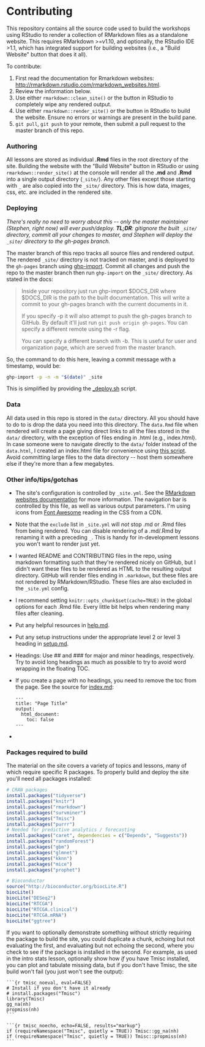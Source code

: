 # Contributing

This repository contains all the source code used to build the workshops using RStudio to render a collection of RMarkdown files as a standalone website. This requires RMarkdown >=v1.10, and optionally, the RStudio IDE >1.1, which has integrated support for building websites (i.e., a "Build Website" button that does it all).

To contribute:

1. First read the documentation for Rmarkdown websites: <http://rmarkdown.rstudio.com/rmarkdown_websites.html>.
1. Review the information below.
1. Use either `rmarkdown::clean_site()` or the button in RStudio to completely wipe any rendered output.
1. Use either ``rmarkdown::render_site()`` or the button in RStudio to build the website. Ensure no errors or warnings are present in the build pane.
1. `git pull`, `git push` to your remote, then submit a pull request to the master branch of this repo.


### Authoring

All lessons are stored as individual **.Rmd** files in the root directory of the site. Building the website with the "Build Website" button in RStudio or using `rmarkdown::render_site()` at the console will render all the **.md** and **.Rmd** into a single output directory (`_site/`). Any other files except those starting with `_` are also copied into the `_site/` directory. This is how data, images, css, etc. are included in the rendered site.

### Deploying

_There's really no need to worry about this -- only the master maintainer (Stephen, right now) will ever push/deploy. **TL;DR**: gitignore the built `_site/` directory, commit all your changes to master, and Stephen will deploy the `_site/` directory to the gh-pages branch._

The master branch of this repo tracks all source files and rendered output. The rendered `_site/` directory is not tracked on master, and is deployed to the `gh-pages` branch using [ghp-import](https://github.com/stephenturner/ghp-import). Commit all changes and push the repo to the master branch then run `ghp-import` on the `_site/` directory. As stated in the docs:

> Inside your repository just run ghp-import $DOCS_DIR where $DOCS_DIR is the path to the built documentation. This will write a commit to your gh-pages branch with the current documents in it.
>
> If you specify -p it will also attempt to push the gh-pages branch to GitHub. By default it'll just run `git push origin gh-pages`. You can specify a different remote using the -r flag.
>
> You can specify a different branch with -b. This is useful for user and organization page, which are served from the master branch.

So, the command to do this here, leaving a commit message with a timestamp, would be:

```sh
ghp-import -p -n -m "$(date)" _site
```

This is simplified by providing the [_deploy.sh](_deploy.sh) script.


### Data

All data used in this repo is stored in the `data/` directory. All you should have to do to is drop the data you need into this directory. The `data.Rmd` file when rendered will create a page giving direct links to all the files stored in the `data/` directory, with the exception of files ending in .html (e.g., index.html). In case someone were to navigate directly to the `data/` folder instead of the `data.html`, I created an index.html file for convenience using [this script](https://github.com/stephenturner/devnotes/blob/master/scripts/makeindex.sh). Avoid committing large files to the data directory -- host them somewhere else if they're more than a few megabytes.

### Other info/tips/gotchas

- The site's configuration is controlled by `_site.yml`. See the [RMarkdown websites documentation](http://rmarkdown.rstudio.com/rmarkdown_websites.html) for more information. The navigation bar is controlled by this file, as well as various output parameters. I'm using icons from [Font Awesome](http://fontawesome.io/) reading in the CSS from a CDN.
- Note that the `exclude` list in `_site.yml` will _not_ stop .md or .Rmd files from being rendered. You can disable rendering of a .md/.Rmd by renaming it with a preceding `_`. This is handy for in-development lessons you won't want to render just yet.
- I wanted README and CONTRIBUTING files in the repo, using markdown formatting such that they're rendered nicely on GitHub, but I didn't want these files to be rendered as HTML to the resulting output directory. GitHub will render files ending in `.markdown`, but these files are not rendered by RMarkdown/RStudio. These files are also excluded in the `_site.yml` config.
- I recommend setting `knitr::opts_chunk$set(cache=TRUE)` in the global options for each .Rmd file. Every little bit helps when rendering many files after cleaning.
- Put any helpful resources in [help.md](help.md).
- Put any setup instructions under the appropriate level 2 or level 3 heading in [setup.md](setup.md).
- Headings: Use ## and ### for major and minor headings, respectively. Try to avoid long headings as much as possible to try to avoid word wrapping in the floating TOC.
- If you create a page with no headings, you need to remove the toc from the page. See the source for [index.md](index.md):

    ```
    ---
    title: "Page Title"
    output:
      html_document:
        toc: false
    ---
    ```
-

### Packages required to build

The material on the site covers a variety of topics and lessons, many of which require specific R packages. To properly build and deploy the site you'll need all packages installed:

```r
# CRAN packages
install.packages("tidyverse")
install.packages("knitr")
install.packages("rmarkdown")
install.packages("survminer")
install.packages("Tmisc")
install.packages("purrr")
# Needed for predictive analytics / forecasting
install.packages("caret", dependencies = c("Depends", "Suggests"))
install.packages("randomForest")
install.packages("gbm")
install.packages("glmnet")
install.packages("kknn")
install.packages("mice")
install.packages("prophet")

# Bioconductor
source("http://bioconductor.org/biocLite.R")
biocLite()
biocLite("DESeq2")
biocLite("RTCGA")
biocLite("RTCGA.clinical")
biocLite("RTCGA.mRNA")
biocLite("ggtree")
```

If you want to optionally demonstrate something without strictly requiring the package to build the site, you could duplicate a chunk, echoing but not evaluating the first, and evaluating but not echoing the second, where you check to see if the package is installed in the second. For example, as used in the intro stats lesson, optionally show how _if_ you have Tmisc installed, you can plot and tabulate missing data, but if you don't have Tmisc, the site build won't fail (you just won't see the output):


    ```{r tmisc_noeval, eval=FALSE}
    # Install if you don't have it already
    # install.packages("Tmisc")
    library(Tmisc)
    gg_na(nh)
    propmiss(nh)
    ```

    ```{r tmisc_noecho, echo=FALSE, results="markup"}
    if (requireNamespace("Tmisc", quietly = TRUE)) Tmisc::gg_na(nh)
    if (requireNamespace("Tmisc", quietly = TRUE)) Tmisc::propmiss(nh)
    ```

